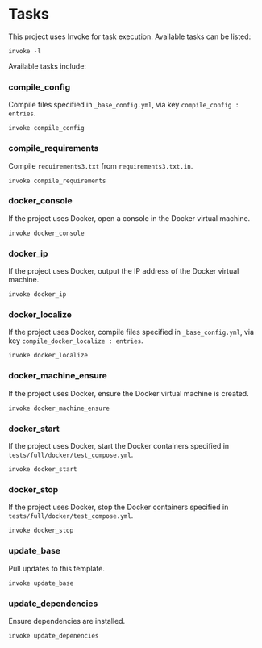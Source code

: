 # Tasks

This project uses Invoke for task execution. Available tasks can be listed:

`invoke -l`

Available tasks include:

### compile_config

Compile files specified in `_base_config.yml`, via key `compile_config : entries`.

`invoke compile_config`

### compile_requirements

Compile `requirements3.txt` from `requirements3.txt.in`.

`invoke compile_requirements`

### docker_console

If the project uses Docker, open a console in the Docker virtual machine.

`invoke docker_console`

### docker_ip

If the project uses Docker, output the IP address of the Docker virtual machine.

`invoke docker_ip`

### docker_localize

If the project uses Docker, compile files specified in `_base_config.yml`, via key `compile_docker_localize : entries`.

`invoke docker_localize`

### docker_machine_ensure

If the project uses Docker, ensure the Docker virtual machine is created.

`invoke docker_machine_ensure`

### docker_start

If the project uses Docker, start the Docker containers specified in `tests/full/docker/test_compose.yml`.

`invoke docker_start`

### docker_stop

If the project uses Docker, stop the Docker containers specified in `tests/full/docker/test_compose.yml`.

`invoke docker_stop`

### update_base

Pull updates to this template.

`invoke update_base`

### update_dependencies

Ensure dependencies are installed.

`invoke update_depenencies`

